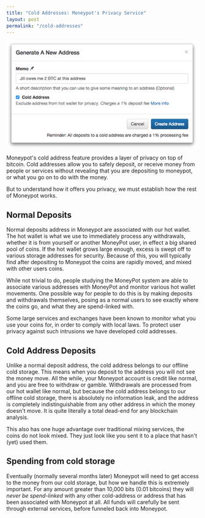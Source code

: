 ```yaml
---
title: "Cold Addresses: Moneypot's Privacy Service"
layout: post
permalink: "/cold-addresses"
---
```


![cold address demo modal](/img/post-assets/cold-addresses/demo-modal.png)

Moneypot's cold address feature provides a layer of privacy on top of bitcoin. Cold addresses allow you to safely deposit, or receive money from people or services without revealing that you are depositing to moneypot, or what you go on to do with the money.

But to understand how it offers you privacy, we must establish how the rest of Moneypot works.

## Normal Deposits

Normal deposits address in Moneypot are associated with our hot wallet. The hot wallet is what we use to immediately process any withdrawals, whether it is from yourself or another MoneyPot user, in effect a big shared pool of coins. If the hot wallet grows large enough, excess is swept off to various storage addresses for security. Because of this, you will typically find after depositing to Moneypot the coins are rapidly moved, and mixed with other users coins.

While not trivial to do, people studying the MoneyPot system are able to associate various addresses with MoneyPot and monitor various hot wallet movements. One possible way for people to do this is by making deposits and withdrawals themselves, posing as a normal
users to see exactly where the coins go, and what they are spend-linked with.

Some large services and exchanges have been known to monitor what you use your coins for, in order to comply with local laws. To protect user privacy against such intrusions we have developed cold addresses.

## Cold Address Deposits

Unlike a normal deposit address, the cold address belongs to our offline cold storage. This means when you deposit to the address you will not see the money move. All the while, your Moneypot account is credit like normal, and you are free to withdraw or gamble. Withdrawals are processed from our hot wallet like normal, but because the cold address belongs to our offline cold storage, there is absolutely no information leak, and the address is completely indistinguishable from any other address in which the money doesn't move. It is quite literally a total dead-end for any blockchain analysis.

This also has one huge advantage over traditional mixing services, the coins do not look mixed. They just look like you sent it to a place that hasn't (yet) used them.


## Spending from cold storage

Eventually (normally several months later) Moneypot will need to get access to the money from our cold storage, but how we handle this is extremely important. For any amount greater than 10,000 bits (0.01 bitcoins) they will *never be spend-linked* with any other cold-address or address that has been associated with Moneypot at all. All funds will carefully be sent through external services, before funneled back into Moneypot.


